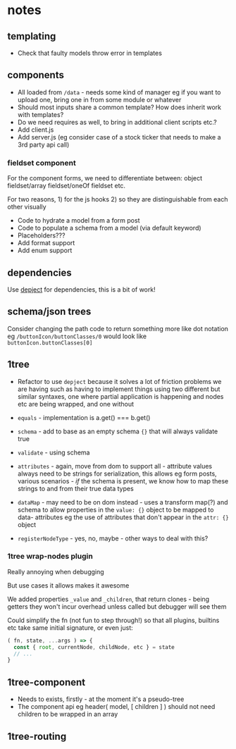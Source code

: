 # notes

## templating

- Check that faulty models throw error in templates

## components

- All loaded from `/data` - needs some kind of manager eg if you want to upload
  one, bring one in from some module or whatever
- Should most inputs share a common template? How does inherit work with
  templates?
- Do we need requires as well, to bring in additional client scripts etc.?
- Add client.js
- Add server.js (eg consider case of a stock ticker that needs to make a 3rd party
  api call)

### fieldset component

For the component forms, we need to differentiate between:
object fieldset/array fieldset/oneOf fieldset etc.

For two reasons, 1) for the js hooks 2) so they are distinguishable from each
other visually

- Code to hydrate a model from a form post
- Code to populate a schema from a model (via default keyword)
- Placeholders???
- Add format support
- Add enum support

## dependencies

Use [depject](https://github.com/depject/depject) for dependencies, this is a
bit of work!

## schema/json trees

Consider changing the path code to return something more like dot notation eg
`/buttonIcon/buttonClasses/0` would look like `buttonIcon.buttonClasses[0]`

## 1tree

- Refactor to use `depject` because it solves a lot of friction problems we are
  having such as having to implement things using two different but similar
  syntaxes, one where partial application is happening and nodes etc are being
  wrapped, and one without

- `equals` - implementation is a.get() === b.get()
- `schema` - add to base as an empty schema `{}` that will always validate true
- `validate` - using schema
- `attributes` - again, move from dom to support all - attribute values always
  need to be strings for serialization, this allows eg form posts, various
  scenarios - *if* the schema is present, we know how to map these strings to
  and from their true data types
- `dataMap` - may need to be on dom instead - uses a transform map(?) and schema
  to allow properties in the `value: {}` object to be mapped to data- attributes
  eg the use of attributes that don't appear in the `attr: {}` object
- `registerNodeType` - yes, no, maybe - other ways to deal with this?

### 1tree wrap-nodes plugin

Really annoying when debugging

But use cases it allows makes it awesome

We added properties `_value` and `_children`, that return clones - being getters
they won't incur overhead unless called but debugger will see them

Could simplify the fn (not fun to step through!) so that all plugins,
builtins etc take same initial signature, or even just:

```javascript
( fn, state, ...args ) => {
  const { root, currentNode, childNode, etc } = state
  // ...
}
```

## 1tree-component

- Needs to exists, firstly - at the moment it's a pseudo-tree
- The component api eg header( model, [ children ] ) should not need children
  to be wrapped in an array

## 1tree-routing

